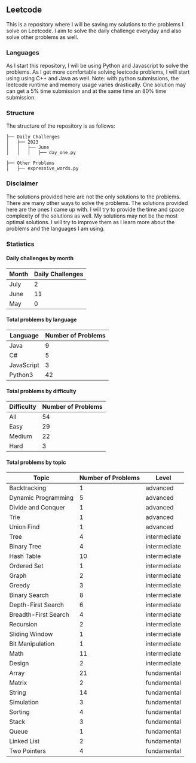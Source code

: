 ## Leetcode
This is a repository where I will be saving my solutions to the problems I solve on Leetcode. 
I aim to solve the daily challenge everyday and also solve other problems as well.

### Languages
As I start this repository, I will be using Python and Javascript to solve the problems. As I get more comfortable solving leetcode problems, I will start using using C++ and Java as well.
Note: with python submissions, the leetcode runtime and memory usage varies drastically. One solution may can get a 5% time submission and at the same time an 80% time submission.

### Structure
The structure of the repository is as follows:
```
├── Daily Challenges
│   ├── 2023
│   │   ├── June
│   │   │   ├── day_one.py

├── Other Problems
│   ├── expressive_words.py
```

### Disclaimer
The solutions provided here are not the only solutions to the problems. There are many other ways to solve the problems. The solutions provided here are the ones I came up with. I will try to provide the time and space complexity of the solutions as well.
My solutions may not be the most optimal solutions. I will try to improve them as I learn more about the problems and the languages I am using.


















### Statistics
#### Daily challenges by month
| Month   |   Daily Challenges |
|---------|--------------------|
| July    |                  2 |
| June    |                 11 |
| May     |                  0 |

#### Total problems by language
| Language   |   Number of Problems |
|------------|----------------------|
| Java       |                    9 |
| C#         |                    5 |
| JavaScript |                    3 |
| Python3    |                   42 |

#### Total problems by difficulty
| Difficulty   |   Number of Problems |
|--------------|----------------------|
| All          |                   54 |
| Easy         |                   29 |
| Medium       |                   22 |
| Hard         |                    3 |

#### Total problems by topic
| Topic                |   Number of Problems | Level        |
|----------------------|----------------------|--------------|
| Backtracking         |                    1 | advanced     |
| Dynamic Programming  |                    5 | advanced     |
| Divide and Conquer   |                    1 | advanced     |
| Trie                 |                    1 | advanced     |
| Union Find           |                    1 | advanced     |
| Tree                 |                    4 | intermediate |
| Binary Tree          |                    4 | intermediate |
| Hash Table           |                   10 | intermediate |
| Ordered Set          |                    1 | intermediate |
| Graph                |                    2 | intermediate |
| Greedy               |                    3 | intermediate |
| Binary Search        |                    8 | intermediate |
| Depth-First Search   |                    6 | intermediate |
| Breadth-First Search |                    4 | intermediate |
| Recursion            |                    2 | intermediate |
| Sliding Window       |                    1 | intermediate |
| Bit Manipulation     |                    1 | intermediate |
| Math                 |                   11 | intermediate |
| Design               |                    2 | intermediate |
| Array                |                   21 | fundamental  |
| Matrix               |                    2 | fundamental  |
| String               |                   14 | fundamental  |
| Simulation           |                    3 | fundamental  |
| Sorting              |                    4 | fundamental  |
| Stack                |                    3 | fundamental  |
| Queue                |                    1 | fundamental  |
| Linked List          |                    2 | fundamental  |
| Two Pointers         |                    4 | fundamental  |